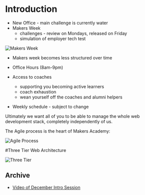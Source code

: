 Introduction
===========

* New Office - main challenge is currently water
* Makers Week
  - challenges - review on Mondays, released on Friday
  - simulation of employer tech test
  
![Makers Week](https://github.com/makersacademy/course/blob/master/images/makers-week.png)

* Makers week becomes less structured over time

* Office Hours (8am-9pm)
* Access to coaches 
  - supporting you becoming active learners 
  - coach exhaustion
  - wean yourself off the coaches and alumni helpers
* Weekly schedule - subject to change

Ultimately we want all of you to be able to manage the whole web development stack, completely independently of us.

The Agile process is the heart of Makers Academy:

![Agile Process](https://github.com/makersacademy/course/blob/master/images/agile.png)

#Three Tier Web Architecture

![Three Tier](https://github.com/makersacademy/course/blob/master/images/3-tier.png)


Archive
-------

* [Video of December Intro Session](https://www.youtube.com/watch?v=eq4fbus_9TQ)
